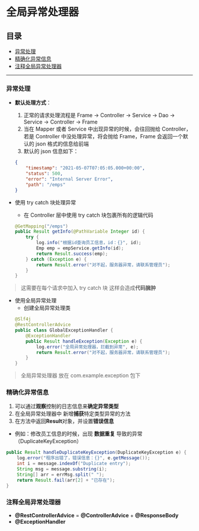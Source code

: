 # 全局异常处理器
## 目录
- [异常处理](#异常处理)
- [精确化异常信息](#精确化异常信息)
- [注释全局异常处理器](#注释全局异常处理器)

---

### 异常处理
* **默认处理方式**：
    1. 正常的请求处理流程是 Frame -> Controller -> Service -> Dao -> Service -> Controller -> Frame
    2. 当在 Mapper 或者 Service 中出现异常的时候，会往回抛给 Controller，若是 Controller 中没处理异常，将会抛给 Frame，Frame 会返回一个默认的 json 格式的信息给前端
    3. 默认的 json 信息如下：
    ```json
    {
        "timestamp": "2021-05-07T07:05:05.000+00:00",
        "status": 500,
        "error": "Internal Server Error",
        "path": "/emps"
    }
    ```

* 使用 try catch 块处理异常
    * 在 Controller 层中使用 try catch 块包裹所有的逻辑代码
    ```java
    @GetMapping("/emps")
    public Result getInfo(@PathVariable Integer id) {
        try {
            log.info("根据id查询员工信息，id：{}", id);
            Emp emp = empService.getInfo(id);
            return Result.success(emp);
        } catch (Exception e) {
            return Result.error("对不起，服务器异常，请联系管理员");
        }
    }
    ```
> 这需要在每个请求中加入 try catch 块 这样会造成**代码臃肿**

* 使用全局异常处理
    * 创建全局异常处理类
    ```java
    @Slf4j
    @RestControllerAdvice
    public class GlobalExceptionHandler { 
        @ExceptionHandler
        public Result handleException(Exception e) { 
            log.error("全局异常处理器，拦截到异常", e);
            return Result.error("对不起，服务器异常，请联系管理员");
        }
    }
    ```
> 全局异常处理器 放在 com.example.exception 包下


### 精确化异常信息
1. 可以通过**观察**控制的日志信息来**确定异常类型**
2. 在全局异常处理器中 新增**捕获**特定类型异常的方法
3. 在方法中返回**Result**对象，并设置**错误信息**

- 例如：修改员工信息的时候，出现 **数据重复** 导致的异常（DuplicateKeyException）
```java
public Result handleDuplicateKeyException(DuplicateKeyException e) { 
    log.error("程序出错了，错误信息：{}", e.getMessage());
    int i = message.indexOf("Duplicate entry");
    String msg = message.substring(i);
    String[] arr = errMsg.split(" ");
    return Result.fail(arr[2] + "已存在");
}
```

### 注释全局异常处理器
* **@RestControllerAdvice** = **@ControllerAdvice** + **@ResponseBody**
* **@ExceptionHandler**